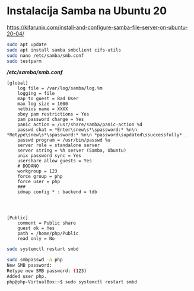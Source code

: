 Instalacija Samba na Ubuntu 20
====
https://kifarunix.com/install-and-configure-samba-file-server-on-ubuntu-20-04/

```bash
sudo apt update
sudo apt install samba smbclient cifs-utils
sudo nano /etc/samba/smb.conf
sudo testparm
```

***/etc/samba/smb.conf***

```apacheconf
[global]
	log file = /var/log/samba/log.%m
	logging = file
	map to guest = Bad User
	max log size = 1000
	netbios name = XXXX
	obey pam restrictions = Yes
	pam password change = Yes
	panic action = /usr/share/samba/panic-action %d
	passwd chat = *Enter\snew\s*\spassword:* %n\n *Retype\snew\s*\spassword:* %n\n *password\supdated\ssuccessfully* .
	passwd program = /usr/bin/passwd %u
	server role = standalone server
	server string = %h server (Samba, Ubuntu)
	unix password sync = Yes
	usershare allow guests = Yes
	# DODANO
	workgroup = 123
	force group = php
	force user = php
    ###	
	idmap config * : backend = tdb




[Public]
	comment = Public share
	guest ok = Yes
	path = /home/php/Public
	read only = No
```

```bash
sudo systemctl restart smbd

sudo smbpasswd -a php
New SMB password:
Retype new SMB password: (123)
Added user php.
php@php-VirtualBox:~$ sudo systemctl restart smbd
```


